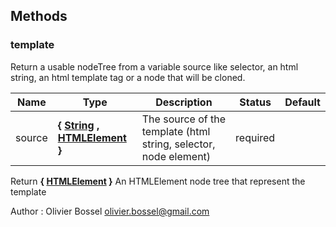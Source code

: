 ## Methods


### template

Return a usable nodeTree from a variable source like selector, an html string, an html template tag or a node that will be cloned.


Name  |  Type  |  Description  |  Status  |  Default
------------  |  ------------  |  ------------  |  ------------  |  ------------
source  |  **{ [String](https://developer.mozilla.org/fr/docs/Web/JavaScript/Reference/Objets_globaux/String) , [HTMLElement](https://developer.mozilla.org/fr/docs/Web/API/HTMLElement) }**  |  The source of the template (html string, selector, node element)  |  required  |

Return **{ [HTMLElement](https://developer.mozilla.org/fr/docs/Web/API/HTMLElement) }** An HTMLElement node tree that represent the template

Author : Olivier Bossel <olivier.bossel@gmail.com>